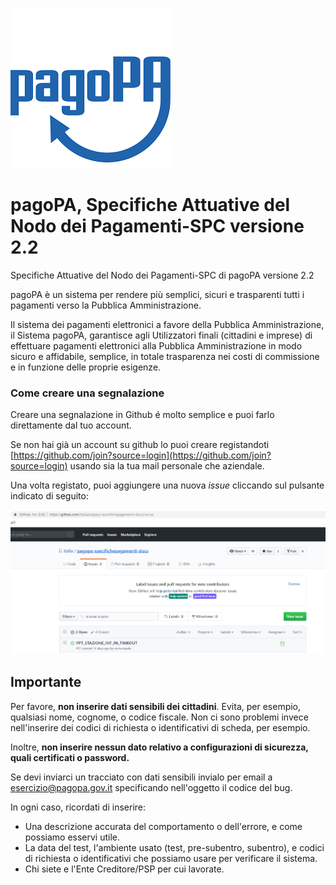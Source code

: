 ﻿![pagoPA](_docs/images/pagoPA.png)

# pagoPA, Specifiche Attuative del Nodo dei Pagamenti-SPC versione 2.2

Specifiche Attuative del Nodo dei Pagamenti-SPC di pagoPA versione 2.2


pagoPA è un sistema per rendere più semplici, sicuri e trasparenti tutti i pagamenti verso la Pubblica Amministrazione.

Il sistema dei pagamenti elettronici a favore della Pubblica Amministrazione, il Sistema pagoPA, garantisce agli Utilizzatori finali (cittadini e imprese) di effettuare pagamenti elettronici alla Pubblica Amministrazione in modo sicuro e affidabile, semplice, in totale trasparenza nei costi di commissione e in funzione delle proprie esigenze.


### Come creare una segnalazione

Creare una segnalazione in Github é molto semplice e puoi farlo direttamente dal tuo account.

Se non hai già un account su github lo puoi creare registandoti
[https://github.com/join?source=login](https://github.com/join?source=login) usando sia la tua mail personale che aziendale.

Una volta registato, puoi aggiungere una nuova _issue_ cliccando sul pulsante indicato di seguito:

![Issue](_docs/images/issue.png)

## Importante
Per favore, **non inserire dati sensibili dei cittadini**. Evita, per esempio, qualsiasi nome, cognome, o codice fiscale. Non ci sono problemi invece nell'inserire dei codici di richiesta o identificativi di scheda, per esempio.

Inoltre, **non inserire nessun dato relativo a configurazioni di sicurezza, quali certificati o password.**

Se devi inviarci un tracciato con dati sensibili invialo per email a [esercizio@pagopa.gov.it](mailto:esercizio@pagopa.gov.it) specificando nell'oggetto il codice del bug.

In ogni caso, ricordati di inserire:

   * Una descrizione accurata del comportamento o dell'errore, e come possiamo esservi utile.
   * La data del test, l'ambiente usato (test, pre-subentro, subentro), e codici di richiesta
     o identificativi che possiamo usare per verificare il sistema.
   * Chi siete e l'Ente Creditore/PSP per cui lavorate.
